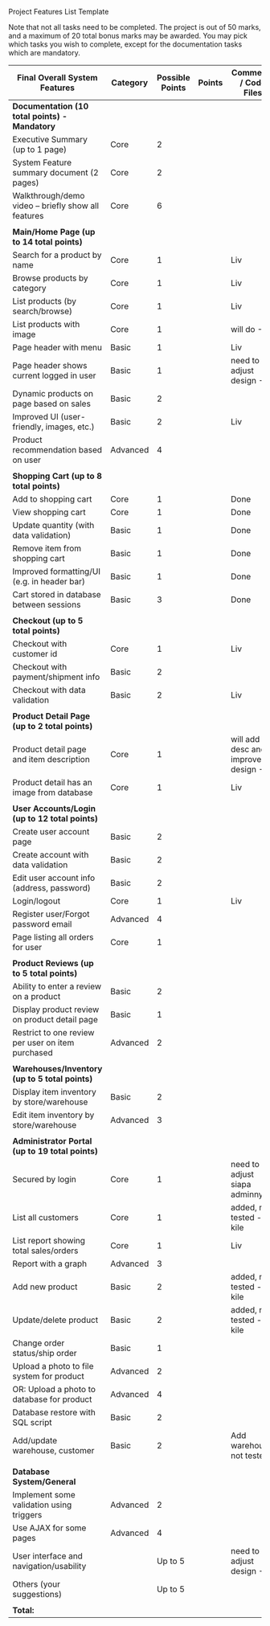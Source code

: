 Project Features List Template

Note that not all tasks need to be completed. The project is out of 50 marks, and a maximum of 20 total bonus marks may be awarded. You may pick which tasks you wish to complete, except for the documentation tasks which are mandatory.

| Final Overall System Features                       | Category	| Possible Points	| Points	| Comments / Code Files |
| --------------------------------------------------- | --------- | --------------- | ------- | --------------------- |
| **Documentation (10 total points) - Mandatory**                                                                     |
| Executive Summary (up to 1 page)	                  | Core	    |         2		    |       	|                       |
| System Feature summary document (2 pages)	          | Core	    |         2		    |       	|                       |
| Walkthrough/demo video – briefly show all features	| Core	    |         6		    |       	|                       |
| |
| **Main/Home Page (up to 14 total points)**                                                                          |
| Search for a product by name	                      | Core	    |         1		    |       	|  Liv                  |
| Browse products by category                         | Core	    |         1		    |       	|  Liv                  |
| List products (by search/browse)	                  | Core	    |         1		    |       	|  Liv                  |
| List products with image | Core	| 1| | will do -Liv |
| Page header with menu	| Basic	| 1 | | Liv |
| Page header shows current logged in user	| Basic | 1 | |need to adjust design -Liv |
| Dynamic products on page based on sales	| Basic |	2	|	
| Improved UI (user-friendly, images, etc.)	| Basic	| 2	| |Liv |
| Product recommendation based on user | Advanced	| 4		|
| |
| **Shopping Cart (up to 8 total points)** |
| Add to shopping cart	| Core	| 1 |	|Done |	
| View shopping cart	| Core	| 1	| |Done |
| Update quantity (with data validation) | Basic	| 1	| |Done|
| Remove item from shopping cart	| Basic	| 1	|	 |Done |
| Improved formatting/UI (e.g. in header bar)	| Basic	| 1	| |Done |
| Cart stored in database between sessions | Basic	| 3	|	|Done |
| |
|**Checkout (up to 5 total points)**|
|Checkout with customer id	| Core	| 1	|	|Liv |
|Checkout with payment/shipment info	| Basic	| 2 |
|Checkout with data validation	| Basic	| 2 | |Liv |
| |
|**Product Detail Page (up to 2 total points)**|
| Product detail page and item description	| Core	| 1	| |will add desc and improve design -Liv | 
| Product detail has an image from database	| Core	| 1	|	|Liv |
| |
|**User Accounts/Login (up to 12 total points)**|
| Create user account page	| Basic	| 2	|
| Create account with data validation	| Basic	| 2	|
| Edit user account info (address, password)	| Basic	| 2	|	
| Login/logout	| Core	| 1	| |Liv |
| Register user/Forgot password email	| Advanced	| 4	|
| Page listing all orders for user	| Core	| 1	|
| |
|**Product Reviews (up to 5 total points)**|
| Ability to enter a review on a product	| Basic	| 2	|
| Display product review on product detail page	| Basic	| 1	|	
| Restrict to one review per user on item purchased	| Advanced | 2	|	
| |
|**Warehouses/Inventory (up to 5 total points)**|
| Display item inventory by store/warehouse	| Basic |	2 |		
| Edit item inventory by store/warehouse | Advanced | 3	|
| |
|**Administrator Portal (up to 19 total points)**|	
| Secured by login	| Core	| 1	|	|need to adjust siapa adminnya |
| List all customers	| Core	| 1	| |added, not tested - kile|
| List report showing total sales/orders	| Core	| 1	| |Liv |
| Report with a graph	| Advanced	| 3	|
| Add new product	| Basic	| 2	|	|added, not tested - kile|
| Update/delete product	| Basic	| 2	|	|added, not tested - kile|
| Change order status/ship order	| Basic	| 1	|
| Upload a photo to file system for product	| Advanced	| 2	|
| OR: Upload a photo to database for product	| Advanced	| 4	|	
| Database restore with SQL script	| Basic	| 2	|	
| Add/update warehouse, customer	| Basic	| 2 |	|Add warehouse, not tested|	
| |			
|**Database System/General**|		
| Implement some validation using triggers |	Advanced	| 2	|	
| Use AJAX for some pages	| Advanced	| 4	|
| User interface and navigation/usability | |	Up to 5	| |need to adjust design -Liv |
| Others (your suggestions)	|	| Up to 5	|
| |
| **Total:** |
